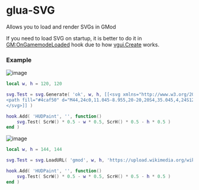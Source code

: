# glua-SVG
Allows you to load and render SVGs in GMod

If you need to load SVG on startup, it is better to do it in [GM:OnGamemodeLoaded](https://wiki.facepunch.com/gmod/GM:OnGamemodeLoaded) hook due to how [vgui.Create](https://wiki.facepunch.com/gmod/vgui.Create) works.

### Example
![image](https://user-images.githubusercontent.com/54954576/273377886-c631becc-2c80-401c-bf18-1155794c96ac.png)
```lua
local w, h = 120, 120

svg.Test = svg.Generate( 'ok', w, h, [[<svg xmlns="http://www.w3.org/2000/svg" x="0px" y="0px" width="240" height="240" viewBox="0 0 48 48">
<path fill="#4caf50" d="M44,24c0,11.045-8.955,20-20,20S4,35.045,4,24S12.955,4,24,4S44,12.955,44,24z"></path><path fill="#ccff90" d="M34.602,14.602L21,28.199l-5.602-5.598l-2.797,2.797L21,33.801l16.398-16.402L34.602,14.602z"></path>
</svg>]] )

hook.Add( 'HUDPaint', '', function()
	svg.Test( ScrW() * 0.5 - w * 0.5, ScrH() * 0.5 - h * 0.5 )
end )
```

![image](https://user-images.githubusercontent.com/54954576/273383571-df67cae0-f0c6-4e22-8193-dde0df1958a8.png)
```lua
local w, h = 144, 144

svg.Test = svg.LoadURL( 'gmod', w, h, 'https://upload.wikimedia.org/wikipedia/commons/9/97/Garry%27s_Mod_logo.svg' )

hook.Add( 'HUDPaint', '', function()
	svg.Test( ScrW() * 0.5 - w * 0.5, ScrH() * 0.5 - h * 0.5 )
end )
```
